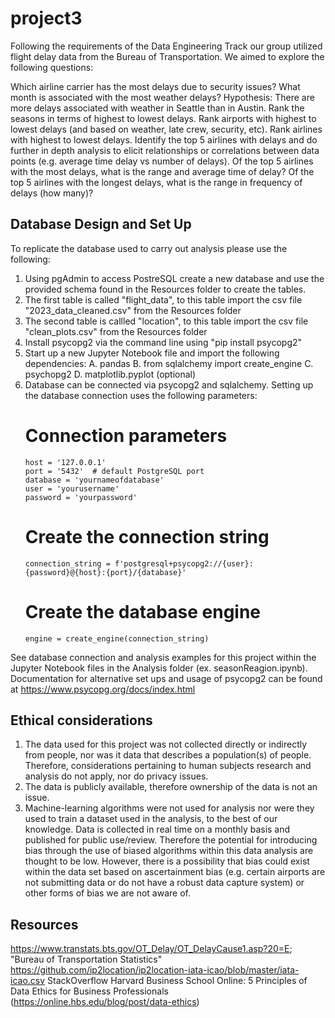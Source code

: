 # project3

Following the requirements of the Data Engineering Track our group utilized flight delay data from the Bureau of Transportation. We aimed to explore the following questions: 

Which airline carrier has the most delays due to security issues?
What month is associated with the most weather delays?
Hypothesis: There are more delays associated with weather in Seattle than in Austin.
Rank the seasons in terms of highest to lowest delays. 
Rank airports with highest to lowest delays (and based on weather, late crew, security, etc).
Rank airlines with highest to lowest delays.
Identify the top 5 airlines with delays and do further in depth analysis to elicit relationships or correlations between data points (e.g. average time delay vs number of delays).
Of the top 5 airlines with the most delays, what is the range and average time of delay?
Of the top 5 airlines with the longest delays, what is the range in frequency of delays (how many)?


## Database Design and Set Up

To replicate the database used to carry out analysis please use the following:
 
 1. Using pgAdmin to access PostreSQL create a new database and use the provided schema found in the Resources folder to create the tables. 
 2. The first table is called "flight_data", to this table import the csv file "2023_data_cleaned.csv" from the Resources folder
 3. The second table is callled "location", to this table import the csv file "clean_plots.csv" from the Resources folder
 4. Install psycopg2 via the command line using "pip install psycopg2"
 5. Start up a new Jupyter Notebook file and import the following dependencies: 
    A. pandas
    B. from sqlalchemy import create_engine
    C. psychopg2
    D. matplotlib.pyplot (optional)
 5. Database can be connected via psycopg2 and sqlalchemy. Setting up the database connection uses the following parameters: 
    # Connection parameters
        host = '127.0.0.1'
        port = '5432'  # default PostgreSQL port 
        database = 'yournameofdatabase'
        user = 'yourusername'
        password = 'yourpassword'

    # Create the connection string
        connection_string = f'postgresql+psycopg2://{user}:{password}@{host}:{port}/{database}'

    # Create the database engine
        engine = create_engine(connection_string)

See database connection and analysis examples for this project within the Jupyter Notebook files in the Analysis folder (ex. seasonReagion.ipynb). Documentation for alternative set ups and usage of psycopg2 can be found at https://www.psycopg.org/docs/index.html 

 ## Ethical considerations

1. The data used for this project was not collected directly or indirectly from people, nor was it data that describes a population(s) of people. Therefore, considerations pertaining to human subjects research and analysis do not apply, nor do privacy issues. 
2. The data is publicly available, therefore ownership of the data is not an issue.
3. Machine-learning algorithms were not used for analysis nor were they used to train a dataset used in the analysis, to the best of our knowledge. Data is collected in real time on a monthly basis and published for public use/review. Therefore the potential for introducing bias through the use of biased algorithms within this data analysis are thought to be low. However, there is a possibility that bias could exist within the data set based on ascertainment bias (e.g. certain airports are not submitting data or do not have a robust data capture system) or other forms of bias we are not aware of.

## Resources

https://www.transtats.bts.gov/OT_Delay/OT_DelayCause1.asp?20=E; "Bureau of Transportation Statistics"
https://github.com/ip2location/ip2location-iata-icao/blob/master/iata-icao.csv
StackOverflow
Harvard Business School Online: 5 Principles of Data Ethics for Business Professionals (https://online.hbs.edu/blog/post/data-ethics) 
